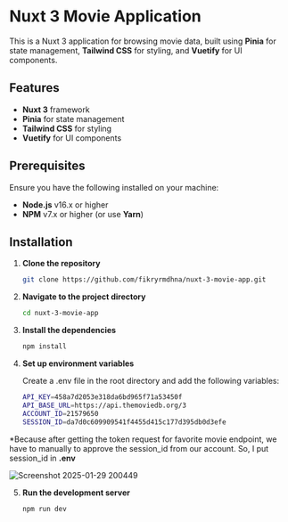 # Nuxt 3 Movie Application

This is a Nuxt 3 application for browsing movie data, built using **Pinia** for state management, **Tailwind CSS** for styling, and **Vuetify** for UI components.

## Features

- **Nuxt 3** framework
- **Pinia** for state management
- **Tailwind CSS** for styling
- **Vuetify** for UI components

## Prerequisites

Ensure you have the following installed on your machine:

- **Node.js** v16.x or higher
- **NPM** v7.x or higher (or use **Yarn**)

## Installation

1. **Clone the repository**

   ```bash
   git clone https://github.com/fikryrmdhna/nuxt-3-movie-app.git


2. **Navigate to the project directory**

   ```bash
   cd nuxt-3-movie-app

3. **Install the dependencies**

   ```bash
   npm install

4. **Set up environment variables**
   
    Create a .env file in the root directory and add the following variables:

   ```bash
   API_KEY=458a7d2053e318da6bd965f71a53450f
   API_BASE_URL=https://api.themoviedb.org/3
   ACCOUNT_ID=21579650
   SESSION_ID=da7d0c609909541f4455d415c177d395db0d3efe

*Because after getting the token request for favorite movie endpoint, we have to manually to approve the session_id from our account. So, I put session_id in **.env**

![Screenshot 2025-01-29 200449](https://github.com/user-attachments/assets/2b04096a-7b8e-43e6-9b7b-c52818e0b382)


5. **Run the development server**

   ```bash
   npm run dev

